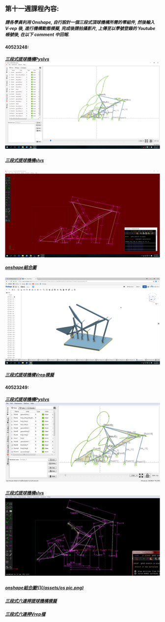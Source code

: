 ## 第十一週課程內容:

##### 請各學員利用 Onshape, 自行設計一個三段式頂球機構所需的零組件, 然後輸入 V-rep 後, 進行機構動態模擬, 完成後請拍攝影片, 上傳至以學號登錄的 Youtube 帳號後, 在以下 comment 中回報.

#### 40523248:

##### [三段式提球機構Pyslvs![](/assets/eb95afa0-48f6-499b-b5b0-eff44771884d.png)](https://github.com/s40523248/cd2018_team14/blob/gh-pages/40523248三段式提球機構.pyslvs)

##### [三段式提球機構slvs](https://github.com/s40523248/cd2018_team14/blob/gh-pages/40523248三段式提球機構.slvs)

![](/assets/e97af706-ec2b-46e7-8320-182dc4b98ded.png)

##### [onshape組合圖](https://cad.onshape.com/documents/77ce409eed45012da5cd5c6c/w/3364ff86d5d540c97a854d4e/e/f104a937faa5dcebeb4a1f57)

![](/assets/未命名.png)

##### [三段式提球機構Vrep模擬](https://www.youtube.com/watch?v=kMpuBWUoATc&feature=youtu.be)

#### 40523249:

##### [三段式提球機構Pyslvs![](/assets/pls.jpg)](https://github.com/40523249/40523249_2018/blob/gh-pages/40523249-2.pyslvs)

##### [三段式提球機構slvs![](/assets/slvs.jpg)](https://github.com/40523249/40523249_2018/blob/gh-pages/40523249-2.slvs)

##### [onshape組合圖![](/assets/os pic.png)](https://cad.onshape.com/documents/c9d50f23b7fc038b67765e06/w/e13f41f34fee268718a58320/e/083e998bb59fb160a2d387d4)

##### [三段式六連桿提球機構模擬](https://www.youtube.com/watch?v=1FE5DoI50-4)

##### [三段式六連桿Vrep檔](https://github.com/40523249/40523249_2018/blob/gh-pages/40523249.ttt)

### 

### 



